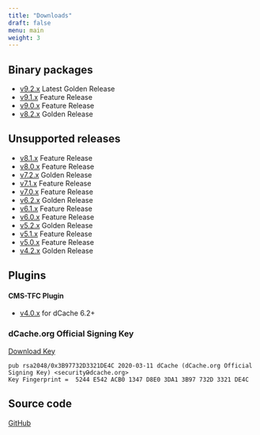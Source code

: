 ```yaml
---
title: "Downloads"
draft: false
menu: main
weight: 3
---
```


## Binary packages
- [v9.2.x](https://www.dcache.org/old/downloads/1.9/index.shtml#server-9.2)
    Latest Golden Release
- [v9.1.x](https://www.dcache.org/old/downloads/1.9/index.shtml#server-9.1)
    Feature Release
- [v9.0.x](/release-9-0)
    Feature Release
- [v8.2.x](https://www.dcache.org/old/downloads/1.9/index.shtml#server-8.2)
    Golden Release

## Unsupported releases

- [v8.1.x](/downloads/release-8-1)
    Feature Release
- [v8.0.x](/downloads/release-8-0)
    Feature Release
- [v7.2.x](/downloads/release-7-2)
    Golden Release
- [v7.1.x](/downloads/release-7-1)
    Feature Release
- [v7.0.x](/downloads/release-7-0)
    Feature Release
- [v6.2.x](/downloads/release-6-2)
    Golden Release
- [v6.1.x](/downloads/release-6-1)
    Feature Release
- [v6.0.x](/downloads/release-6-0)
    Feature Release
- [v5.2.x](/downloads/release-5-2)
    Golden Release
- [v5.1.x](/downloads/release-5-1)
    Feature Release
- [v5.0.x](/downloads/release-5-0)
    Feature Release
- [v4.2.x](/downloads/release-4-2)
    Golden Release

## Plugins

#### CMS-TFC Plugin

- [v4.0.x](https://dcache.org/old/downloads/1.9/repo/xrootd4j-cms-plugin/xrootd4j-cms-plugin-4.0.4-1.noarch.rpm)
    for dCache 6.2+

### dCache.org Official Signing Key

[Download Key](/RPM-GPG-KEY-dcache-org-signing-key)

```
pub rsa2048/0x3B97732D3321DE4C 2020-03-11 dCache (dCache.org Official Signing Key) <securityԹdcache.org>
Key Fingerprint =  5244 E542 ACB0 1347 D8E0 3DA1 3B97 732D 3321 DE4C
```

## Source code

[GitHub](https://github.com/dCache)
